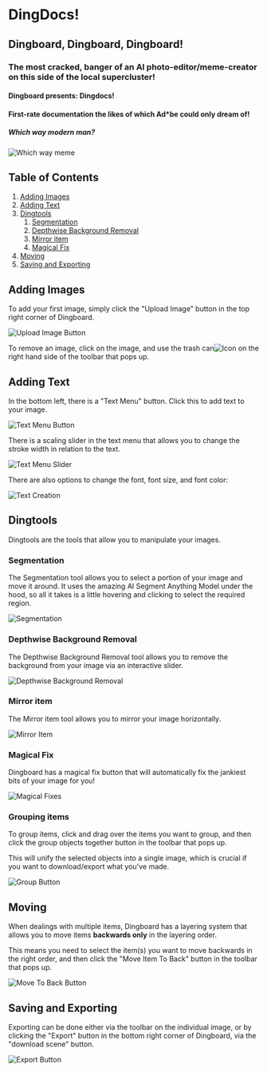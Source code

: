 # DingDocs!

## Dingboard, Dingboard, Dingboard! 

### The most cracked, banger of an AI photo-editor/meme-creator on this side of the local supercluster!

#### Dingboard presents: **Dingdocs!** 

#### First-rate documentation the likes of which Ad*be could only dream of!

##### Which way modern man?

![Which way meme](whichwaymeme.png)

## Table of Contents
1. [Adding Images](#adding-images)
2. [Adding Text](#adding-text)
3. [Dingtools](#dingtools)
    1. [Segmentation](#segmentation)
    2. [Depthwise Background Removal](#depthwise-background-removal)
    3. [Mirror item](#mirror-item)
    4. [Magical Fix](#magical-fix)
4. [Moving](#moving)
5. [Saving and Exporting](#saving-and-exporting)

## Adding Images

To add your first image, simply click the "Upload Image" button in the top right corner of Dingboard.

![Upload Image Button](upload-image.png)

To remove an image, click on the image, and use the trash can![ Icon](trashcan.svg) on the right hand side of the toolbar that pops up.


## Adding Text

In the bottom left, there is a "Text Menu" button. Click this to add text to your image.

![Text Menu Button](text-menu.png)

There is a scaling slider in the text menu that allows you to change the stroke width in relation to the text.

![Text Menu Slider](banger.gif)

There are also options to change the font, font size, and font color:

![Text Creation](text-creation.gif)

## Dingtools

Dingtools are the tools that allow you to manipulate your images.

### Segmentation

The Segmentation tool allows you to select a portion of your image and move it around.
It uses the amazing AI Segment Anything Model under the hood, so all it takes is a little hovering and clicking to select the required region.

![Segmentation](segmentation.gif)

### Depthwise Background Removal

The Depthwise Background Removal tool allows you to remove the background from your image via an interactive slider.

![Depthwise Background Removal](background-removal.gif)

### Mirror item

The Mirror item tool allows you to mirror your image horizontally.

![Mirror Item](mirror-item.gif)


### Magical Fix

Dingboard has a magical fix button that will automatically fix the jankiest bits of your image for you!

![Magical Fixes](magical-fix.gif)

### Grouping items

To group items, click and drag over the items you want to group, and then click the group objects together button in the toolbar that pops up. 

This will unify the selected objects into a single image, which is crucial if you want to download/export what you've made.

![Group Button](group-items.png) 

## Moving

When dealings with multiple items, Dingboard has a layering system that allows you to move items **backwards only** in the layering order.

This means you need to select the item(s) you want to move backwards in the right order, and then click the "Move Item To Back" button in the toolbar that pops up.

![Move To Back Button](move-to-back.png)


## Saving and Exporting

Exporting can be done either via the toolbar on the individual image, or by clicking the "Export" button in the bottom right corner of Dingboard, via the "download scene" button.

![Export Button](export-button.png)



